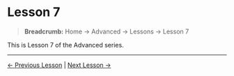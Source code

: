 # Lesson 7

> **Breadcrumb:** Home → Advanced → Lessons → Lesson 7

This is Lesson 7 of the Advanced series.

---

[← Previous Lesson](lesson_6.md) | [Next Lesson →](lesson_8.md)
